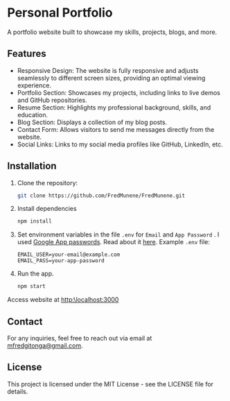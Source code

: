 # Personal Portfolio

A portfolio website built to showcase my skills, projects, blogs, and more.

## Features

+ Responsive Design: The website is fully responsive and adjusts seamlessly to different screen sizes, providing an optimal viewing experience.
+ Portfolio Section: Showcases my projects, including links to live demos and GitHub repositories.
+ Resume Section: Highlights my professional background, skills, and education.
+ Blog Section: Displays a collection of my blog posts.
+ Contact Form: Allows visitors to send me messages directly from the website.
+ Social Links: Links to my social media profiles like GitHub, LinkedIn, etc.

## Installation
1. Clone the repository:
    ```bash
    git clone https://github.com/FredMunene/FredMunene.git
    ```
2.  Install dependencies
    ```bash
    npm install
    ```
3. Set environment variables in the file `.env` for `Email` and `App Password` . I used [Google App passwords](https://myaccount.google.com/apppasswords). Read about it [here](https://knowledge.workspace.google.com/kb/how-to-create-app-passwords-000009237).
Example `.env` file:
    ```plaintext
    EMAIL_USER=your-email@example.com
    EMAIL_PASS=your-app-password
    ```

4. Run the app.
    ```bash
    npm start
    ```
Access website at [http:\\localhost:3000](http:\\localhost:3000)

## Contact

For any inquiries, feel free to reach out via email at [mfredgitonga@gmail.com](mailto:mfredgitonga@gmail.com).

## License

This project is licensed under the MIT License - see the LICENSE file for details.